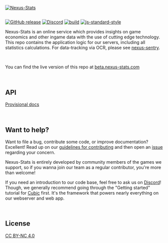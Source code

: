 [![Nexus-Stats](https://i.imgur.com/4U8qKVI.png)](https://github.com/nexus-devs)

##

 [![GitHub release](https://img.shields.io/github/release/nexus-devs/nexus-stats.svg)]()
 [![Discord](https://img.shields.io/discord/195582152849620992.svg?logo=discord)](https://discord.gg/AG8RPZ8)
 [![build](https://ci.nexus-stats.com/api/badges/nexus-devs/nexus-stats/status.svg)](https://ci.nexus-stats.com/nexus-devs/nexus-stats)
 [![js-standard-style](https://img.shields.io/badge/code%20style-standard-brightgreen.svg)](http://standardjs.com)

Nexus-Stats is an online service which provides insights on game economics and other ingame data with the use of cutting edge technology. This repo contains the application logic for our servers, including all statistics calculations. For data-tracking via OCR, please see [nexus-sentry](https://github.com/nexus-devs/nexus-sentry).

<br>

You can find the live version of this repo at [beta.nexus-stats.com](https://beta.nexus-stats.com)

<br>

## API
[Provisional docs](https://drive.google.com/open?id=16rbyQAG1cgQhwfFfXcHqn-o8txZ5dAZBf4hzr3VeJJE)

<br>

## Want to help?
Want to file a bug, contribute some code, or improve documentation? Excellent!
Read up on our [guidelines for contributing](/.github/CONTRIBUTING.md) and then open an
[issue](https://github.com/nexus-devs/nexus-stats/issues) regarding your
concern.

Nexus-Stats is entirely developed by community members of the games we support,
so if you wanna join our team as a regular contributor, you're more than welcome!

If you need an introduction to our code base, feel free to ask us on
[Discord](https://discord.gg/AG8RPZ8)! Though, we generally recommend going through
the "Getting started" tutorial for [Cubic](https://github.com/nexus-devs/cubic)
first. It's the framework that powers nearly everything on our webserver and
web app.

<br>

## License
[CC BY-NC 4.0](https://creativecommons.org/licenses/by-nc/4.0/)
